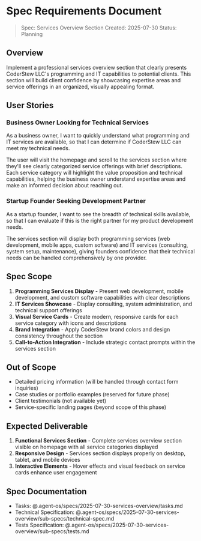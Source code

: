 # Spec Requirements Document

> Spec: Services Overview Section
> Created: 2025-07-30
> Status: Planning

## Overview

Implement a professional services overview section that clearly presents CoderStew LLC's programming and IT capabilities to potential clients. This section will build client confidence by showcasing expertise areas and service offerings in an organized, visually appealing format.

## User Stories

### Business Owner Looking for Technical Services

As a business owner, I want to quickly understand what programming and IT services are available, so that I can determine if CoderStew LLC can meet my technical needs.

The user will visit the homepage and scroll to the services section where they'll see clearly categorized service offerings with brief descriptions. Each service category will highlight the value proposition and technical capabilities, helping the business owner understand expertise areas and make an informed decision about reaching out.

### Startup Founder Seeking Development Partner

As a startup founder, I want to see the breadth of technical skills available, so that I can evaluate if this is the right partner for my product development needs.

The services section will display both programming services (web development, mobile apps, custom software) and IT services (consulting, system setup, maintenance), giving founders confidence that their technical needs can be handled comprehensively by one provider.

## Spec Scope

1. **Programming Services Display** - Present web development, mobile development, and custom software capabilities with clear descriptions
2. **IT Services Showcase** - Display consulting, system administration, and technical support offerings
3. **Visual Service Cards** - Create modern, responsive cards for each service category with icons and descriptions
4. **Brand Integration** - Apply CoderStew brand colors and design consistency throughout the section
5. **Call-to-Action Integration** - Include strategic contact prompts within the services section

## Out of Scope

- Detailed pricing information (will be handled through contact form inquiries)
- Case studies or portfolio examples (reserved for future phase)
- Client testimonials (not available yet)
- Service-specific landing pages (beyond scope of this phase)

## Expected Deliverable

1. **Functional Services Section** - Complete services overview section visible on homepage with all service categories displayed
2. **Responsive Design** - Services section displays properly on desktop, tablet, and mobile devices
3. **Interactive Elements** - Hover effects and visual feedback on service cards enhance user engagement

## Spec Documentation

- Tasks: @.agent-os/specs/2025-07-30-services-overview/tasks.md
- Technical Specification: @.agent-os/specs/2025-07-30-services-overview/sub-specs/technical-spec.md
- Tests Specification: @.agent-os/specs/2025-07-30-services-overview/sub-specs/tests.md